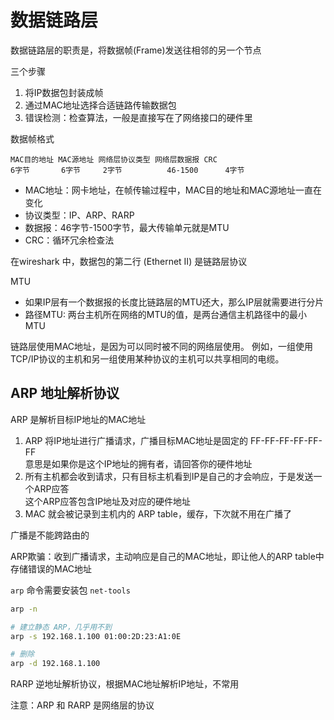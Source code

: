 # 数据链路层

数据链路层的职责是，将数据帧(Frame)发送往相邻的另一个节点

三个步骤
1. 将IP数据包封装成帧
2. 通过MAC地址选择合适链路传输数据包
3. 错误检测：检查算法，一般是直接写在了网络接口的硬件里

数据帧格式
```
MAC目的地址 MAC源地址 网络层协议类型 网络层数据报 CRC
6字节       6字节     2字节          46-1500      4字节
```
- MAC地址：网卡地址，在帧传输过程中，MAC目的地址和MAC源地址一直在变化
- 协议类型：IP、ARP、RARP
- 数据报：46字节-1500字节，最大传输单元就是MTU
- CRC：循环冗余检查法

在wireshark 中，数据包的第二行 (Ethernet II) 是链路层协议

MTU
- 如果IP层有一个数据报的长度比链路层的MTU还大，那么IP层就需要进行分片
- 路径MTU: 两台主机所在网络的MTU的值，是两台通信主机路径中的最小MTU

链路层使用MAC地址，是因为可以同时被不同的网络层使用。
例如，一组使用TCP/IP协议的主机和另一组使用某种协议的主机可以共享相同的电缆。

## ARP 地址解析协议

ARP 是解析目标IP地址的MAC地址
1. ARP 将IP地址进行广播请求，广播目标MAC地址是固定的 FF-FF-FF-FF-FF-FF  
  意思是如果你是这个IP地址的拥有者，请回答你的硬件地址
2. 所有主机都会收到请求，只有目标主机看到IP是自己的才会响应，于是发送一个ARP应答  
  这个ARP应答包含IP地址及对应的硬件地址
3. MAC 就会被记录到主机内的 ARP table，缓存，下次就不用在广播了

广播是不能跨路由的

ARP欺骗：收到广播请求，主动响应是自己的MAC地址，即让他人的ARP table中存储错误的MAC地址

`arp` 命令需要安装包 `net-tools`
```sh
arp -n

# 建立静态 ARP，几乎用不到
arp -s 192.168.1.100 01:00:2D:23:A1:0E

# 删除
arp -d 192.168.1.100
```

RARP 逆地址解析协议，根据MAC地址解析IP地址，不常用

注意：ARP 和 RARP 是网络层的协议
